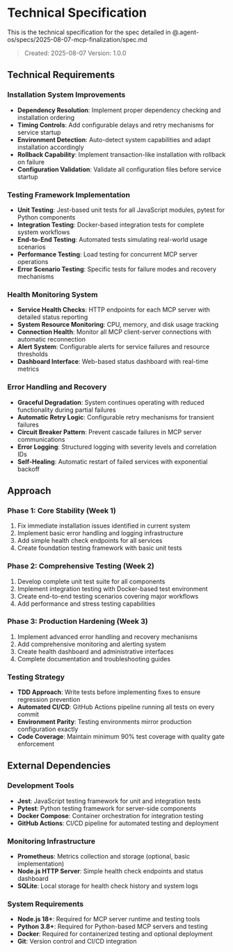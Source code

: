 # Technical Specification

This is the technical specification for the spec detailed in @.agent-os/specs/2025-08-07-mcp-finalization/spec.md

> Created: 2025-08-07
> Version: 1.0.0

## Technical Requirements

### Installation System Improvements
- **Dependency Resolution**: Implement proper dependency checking and installation ordering
- **Timing Controls**: Add configurable delays and retry mechanisms for service startup
- **Environment Detection**: Auto-detect system capabilities and adapt installation accordingly
- **Rollback Capability**: Implement transaction-like installation with rollback on failure
- **Configuration Validation**: Validate all configuration files before service startup

### Testing Framework Implementation
- **Unit Testing**: Jest-based unit tests for all JavaScript modules, pytest for Python components
- **Integration Testing**: Docker-based integration tests for complete system workflows
- **End-to-End Testing**: Automated tests simulating real-world usage scenarios
- **Performance Testing**: Load testing for concurrent MCP server operations
- **Error Scenario Testing**: Specific tests for failure modes and recovery mechanisms

### Health Monitoring System
- **Service Health Checks**: HTTP endpoints for each MCP server with detailed status reporting
- **System Resource Monitoring**: CPU, memory, and disk usage tracking
- **Connection Health**: Monitor all MCP client-server connections with automatic reconnection
- **Alert System**: Configurable alerts for service failures and resource thresholds
- **Dashboard Interface**: Web-based status dashboard with real-time metrics

### Error Handling and Recovery
- **Graceful Degradation**: System continues operating with reduced functionality during partial failures
- **Automatic Retry Logic**: Configurable retry mechanisms for transient failures
- **Circuit Breaker Pattern**: Prevent cascade failures in MCP server communications
- **Error Logging**: Structured logging with severity levels and correlation IDs
- **Self-Healing**: Automatic restart of failed services with exponential backoff

## Approach

### Phase 1: Core Stability (Week 1)
1. Fix immediate installation issues identified in current system
2. Implement basic error handling and logging infrastructure
3. Add simple health check endpoints for all services
4. Create foundation testing framework with basic unit tests

### Phase 2: Comprehensive Testing (Week 2)
1. Develop complete unit test suite for all components
2. Implement integration testing with Docker-based test environment
3. Create end-to-end testing scenarios covering major workflows
4. Add performance and stress testing capabilities

### Phase 3: Production Hardening (Week 3)
1. Implement advanced error handling and recovery mechanisms
2. Add comprehensive monitoring and alerting system
3. Create health dashboard and administrative interfaces
4. Complete documentation and troubleshooting guides

### Testing Strategy
- **TDD Approach**: Write tests before implementing fixes to ensure regression prevention
- **Automated CI/CD**: GitHub Actions pipeline running all tests on every commit
- **Environment Parity**: Testing environments mirror production configuration exactly
- **Code Coverage**: Maintain minimum 90% test coverage with quality gate enforcement

## External Dependencies

### Development Tools
- **Jest**: JavaScript testing framework for unit and integration tests
- **Pytest**: Python testing framework for server-side components
- **Docker Compose**: Container orchestration for integration testing
- **GitHub Actions**: CI/CD pipeline for automated testing and deployment

### Monitoring Infrastructure
- **Prometheus**: Metrics collection and storage (optional, basic implementation)
- **Node.js HTTP Server**: Simple health check endpoints and status dashboard
- **SQLite**: Local storage for health check history and system logs

### System Requirements
- **Node.js 18+**: Required for MCP server runtime and testing tools
- **Python 3.8+**: Required for Python-based MCP servers and testing
- **Docker**: Required for containerized testing and optional deployment
- **Git**: Version control and CI/CD integration